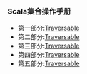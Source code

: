 ### Scala集合操作手册
- 第一部分:[Traversable](https://kongluo.github.io/2018/12/14/BigData-Scala9-1/#more)
- 第二部分:[Traversable](https://kongluo.github.io/2018/12/14/BigData-Scala9-2/#more)
- 第三部分:[Traversable](https://kongluo.github.io/2018/12/14/BigData-Scala9-3/#more)
- 第四部分:[Traversable](https://kongluo.github.io/2018/12/14/BigData-Scala9-4/#more)
- 第五部分:[Traversable](https://kongluo.github.io/2018/12/14/BigData-Scala9-5/#more)
